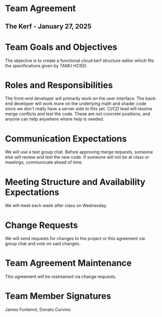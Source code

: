 # Team Agreement

## The Kerf \- January 27, 2025

# Team Goals and Objectives
The objective is to create a functional cloud 
kerf structure editor which fits the 
specifications given by TAMU HCIED.

# Roles and Responsibilities
The front-end developer will primarily work on the user interface.
The back-end developer will work more on the underlying math and 
shader code since we don't really have a server side to this yet.
CI/CD lead will resolve merge conflicts and test the code.
These are not concrete positions, and anyone can help anywhere where 
help is needed.

# Communication Expectations
We will use a text group chat. 
Before approving merge requests, someone else will review and test the new code.
If someone will not be at class or meetings, communicate ahead of time.

# Meeting Structure and Availability Expectations
We will meet each week after class on Wednesday.

# Change Requests
We will send requests for changes to the project or this
agreement via group chat and vote on said changes.

# Team Agreement Maintenance
This agreement will be maintained via change requests.

# Team Member Signatures
James Fontenot,
Donato Curvino
